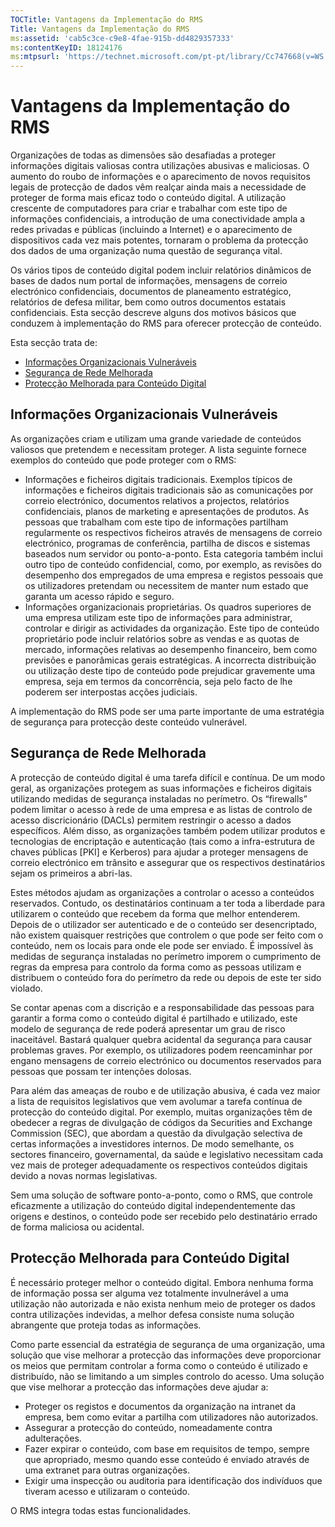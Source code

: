 ```yaml
---
TOCTitle: Vantagens da Implementação do RMS
Title: Vantagens da Implementação do RMS
ms:assetid: 'cab5c3ce-c9e8-4fae-915b-dd4829357333'
ms:contentKeyID: 18124176
ms:mtpsurl: 'https://technet.microsoft.com/pt-pt/library/Cc747668(v=WS.10)'
---
```


Vantagens da Implementação do RMS
=================================

Organizações de todas as dimensões são desafiadas a proteger informações digitais valiosas contra utilizações abusivas e maliciosas. O aumento do roubo de informações e o aparecimento de novos requisitos legais de protecção de dados vêm realçar ainda mais a necessidade de proteger de forma mais eficaz todo o conteúdo digital. A utilização crescente de computadores para criar e trabalhar com este tipo de informações confidenciais, a introdução de uma conectividade ampla a redes privadas e públicas (incluindo a Internet) e o aparecimento de dispositivos cada vez mais potentes, tornaram o problema da protecção dos dados de uma organização numa questão de segurança vital.

Os vários tipos de conteúdo digital podem incluir relatórios dinâmicos de bases de dados num portal de informações, mensagens de correio electrónico confidenciais, documentos de planeamento estratégico, relatórios de defesa militar, bem como outros documentos estatais confidenciais. Esta secção descreve alguns dos motivos básicos que conduzem à implementação do RMS para oferecer protecção de conteúdo.

Esta secção trata de:

-   [Informações Organizacionais Vulneráveis](#bkmk_2)
-   [Segurança de Rede Melhorada](#bkmk_3)
-   [Protecção Melhorada para Conteúdo Digital](#bkmk_4)

<span id="BKMK_2"></span>
Informações Organizacionais Vulneráveis
---------------------------------------

As organizações criam e utilizam uma grande variedade de conteúdos valiosos que pretendem e necessitam proteger. A lista seguinte fornece exemplos do conteúdo que pode proteger com o RMS:

-   Informações e ficheiros digitais tradicionais. Exemplos típicos de informações e ficheiros digitais tradicionais são as comunicações por correio electrónico, documentos relativos a projectos, relatórios confidenciais, planos de marketing e apresentações de produtos. As pessoas que trabalham com este tipo de informações partilham regularmente os respectivos ficheiros através de mensagens de correio electrónico, programas de conferência, partilha de discos e sistemas baseados num servidor ou ponto-a-ponto. Esta categoria também inclui outro tipo de conteúdo confidencial, como, por exemplo, as revisões do desempenho dos empregados de uma empresa e registos pessoais que os utilizadores pretendam ou necessitem de manter num estado que garanta um acesso rápido e seguro.
-   Informações organizacionais proprietárias. Os quadros superiores de uma empresa utilizam este tipo de informações para administrar, controlar e dirigir as actividades da organização. Este tipo de conteúdo proprietário pode incluir relatórios sobre as vendas e as quotas de mercado, informações relativas ao desempenho financeiro, bem como previsões e panorâmicas gerais estratégicas. A incorrecta distribuição ou utilização deste tipo de conteúdo pode prejudicar gravemente uma empresa, seja em termos da concorrência, seja pelo facto de lhe poderem ser interpostas acções judiciais.

A implementação do RMS pode ser uma parte importante de uma estratégia de segurança para protecção deste conteúdo vulnerável.

<span id="BKMK_3"></span>
Segurança de Rede Melhorada
---------------------------

A protecção de conteúdo digital é uma tarefa difícil e contínua. De um modo geral, as organizações protegem as suas informações e ficheiros digitais utilizando medidas de segurança instaladas no perímetro. Os “firewalls” podem limitar o acesso à rede de uma empresa e as listas de controlo de acesso discricionário (DACLs) permitem restringir o acesso a dados específicos. Além disso, as organizações também podem utilizar produtos e tecnologias de encriptação e autenticação (tais como a infra-estrutura de chaves públicas \[PKI\] e Kerberos) para ajudar a proteger mensagens de correio electrónico em trânsito e assegurar que os respectivos destinatários sejam os primeiros a abri-las.

Estes métodos ajudam as organizações a controlar o acesso a conteúdos reservados. Contudo, os destinatários continuam a ter toda a liberdade para utilizarem o conteúdo que recebem da forma que melhor entenderem. Depois de o utilizador ser autenticado e de o conteúdo ser desencriptado, não existem quaisquer restrições que controlem o que pode ser feito com o conteúdo, nem os locais para onde ele pode ser enviado. É impossível às medidas de segurança instaladas no perímetro imporem o cumprimento de regras da empresa para controlo da forma como as pessoas utilizam e distribuem o conteúdo fora do perímetro da rede ou depois de este ter sido violado.

Se contar apenas com a discrição e a responsabilidade das pessoas para garantir a forma como o conteúdo digital é partilhado e utilizado, este modelo de segurança de rede poderá apresentar um grau de risco inaceitável. Bastará qualquer quebra acidental da segurança para causar problemas graves. Por exemplo, os utilizadores podem reencaminhar por engano mensagens de correio electrónico ou documentos reservados para pessoas que possam ter intenções dolosas.

Para além das ameaças de roubo e de utilização abusiva, é cada vez maior a lista de requisitos legislativos que vem avolumar a tarefa contínua de protecção do conteúdo digital. Por exemplo, muitas organizações têm de obedecer a regras de divulgação de códigos da Securities and Exchange Commission (SEC), que abordam a questão da divulgação selectiva de certas informações a investidores internos. De modo semelhante, os sectores financeiro, governamental, da saúde e legislativo necessitam cada vez mais de proteger adequadamente os respectivos conteúdos digitais devido a novas normas legislativas.

Sem uma solução de software ponto-a-ponto, como o RMS, que controle eficazmente a utilização do conteúdo digital independentemente das origens e destinos, o conteúdo pode ser recebido pelo destinatário errado de forma maliciosa ou acidental.

<span id="BKMK_4"></span>
Protecção Melhorada para Conteúdo Digital
-----------------------------------------

É necessário proteger melhor o conteúdo digital. Embora nenhuma forma de informação possa ser alguma vez totalmente invulnerável a uma utilização não autorizada e não exista nenhum meio de proteger os dados contra utilizações indevidas, a melhor defesa consiste numa solução abrangente que proteja todas as informações.

Como parte essencial da estratégia de segurança de uma organização, uma solução que vise melhorar a protecção das informações deve proporcionar os meios que permitam controlar a forma como o conteúdo é utilizado e distribuído, não se limitando a um simples controlo do acesso. Uma solução que vise melhorar a protecção das informações deve ajudar a:

-   Proteger os registos e documentos da organização na intranet da empresa, bem como evitar a partilha com utilizadores não autorizados.
-   Assegurar a protecção do conteúdo, nomeadamente contra adulterações.
-   Fazer expirar o conteúdo, com base em requisitos de tempo, sempre que apropriado, mesmo quando esse conteúdo é enviado através de uma extranet para outras organizações.
-   Exigir uma inspecção ou auditoria para identificação dos indivíduos que tiveram acesso e utilizaram o conteúdo.

O RMS integra todas estas funcionalidades.
